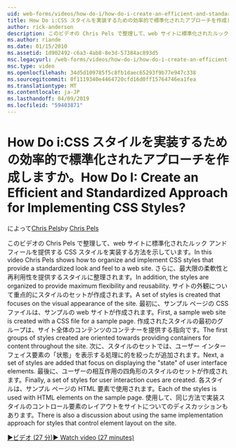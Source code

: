```yaml
---
uid: web-forms/videos/how-do-i/how-do-i-create-an-efficient-and-standardized-approach-for-implementing-css-styles
title: How Do i:CSS スタイルを実装するための効率的で標準化されたアプローチを作成しますか。 | Microsoft Docs
author: rick-anderson
description: このビデオの Chris Pels で整理して、web サイトに標準化されたルック アンド フィールを提供する CSS スタイルを実装する方法を示しています。 さらに、スタイルは、.
ms.author: riande
ms.date: 01/15/2010
ms.assetid: 1d902492-c6a3-4ab8-8e3d-57384ac893d5
msc.legacyurl: /web-forms/videos/how-do-i/how-do-i-create-an-efficient-and-standardized-approach-for-implementing-css-styles
msc.type: video
ms.openlocfilehash: 34d5d109785f5c8fb1daec65293f9b77e947c338
ms.sourcegitcommit: 0f1119340e4464720cfd16d0ff15764746ea1fea
ms.translationtype: MT
ms.contentlocale: ja-JP
ms.lasthandoff: 04/09/2019
ms.locfileid: "59403871"
---
```

# <a name="how-do-i-create-an-efficient-and-standardized-approach-for-implementing-css-styles"></a><span data-ttu-id="0a0d1-105">How Do i:CSS スタイルを実装するための効率的で標準化されたアプローチを作成しますか。</span><span class="sxs-lookup"><span data-stu-id="0a0d1-105">How Do I: Create an Efficient and Standardized Approach for Implementing CSS Styles?</span></span>

<span data-ttu-id="0a0d1-106">によって[Chris Pels](https://twitter.com/chrispels)</span><span class="sxs-lookup"><span data-stu-id="0a0d1-106">by [Chris Pels](https://twitter.com/chrispels)</span></span>

<span data-ttu-id="0a0d1-107">このビデオの Chris Pels で整理して、web サイトに標準化されたルック アンド フィールを提供する CSS スタイルを実装する方法を示しています。</span><span class="sxs-lookup"><span data-stu-id="0a0d1-107">In this video Chris Pels shows how to organize and implement CSS styles that provide a standardized look and feel to a web site.</span></span> <span data-ttu-id="0a0d1-108">さらに、最大限の柔軟性と再利用性を提供するスタイルに整理されます。</span><span class="sxs-lookup"><span data-stu-id="0a0d1-108">In addition, the styles are organized to provide maximum flexibility and reusability.</span></span> <span data-ttu-id="0a0d1-109">サイトの外観について重点的にスタイルのセットが作成されます。</span><span class="sxs-lookup"><span data-stu-id="0a0d1-109">A set of styles is created that focuses on the visual appearance of the site.</span></span> <span data-ttu-id="0a0d1-110">最初に、サンプル ページの CSS ファイルは、サンプルの web サイトが作成されます。</span><span class="sxs-lookup"><span data-stu-id="0a0d1-110">First, a sample web site is created with a CSS file for a sample page.</span></span> <span data-ttu-id="0a0d1-111">作成されたスタイルの最初のグループは、サイト全体のコンテンツのコンテナーを提供する指向です。</span><span class="sxs-lookup"><span data-stu-id="0a0d1-111">The first groups of styles created are oriented towards providing containers for content throughout the site.</span></span> <span data-ttu-id="0a0d1-112">次に、スタイルのセットでは、ユーザー インターフェイス要素の「状態」を表示する処理に的を絞ったが追加されます。</span><span class="sxs-lookup"><span data-stu-id="0a0d1-112">Next, a set of styles are added that focus on displaying the "state" of user interface elements.</span></span> <span data-ttu-id="0a0d1-113">最後に、ユーザーの相互作用の四角形のスタイルのセットが作成されます。</span><span class="sxs-lookup"><span data-stu-id="0a0d1-113">Finally, a set of styles for user interaction cues are created.</span></span> <span data-ttu-id="0a0d1-114">各スタイルは、サンプル ページの HTML 要素で使用されます。</span><span class="sxs-lookup"><span data-stu-id="0a0d1-114">Each of the styles is used with HTML elements on the sample page.</span></span> <span data-ttu-id="0a0d1-115">使用して、同じ方法で実装スタイルのコントロール要素のレイアウトをサイトについてのディスカッションもあります。</span><span class="sxs-lookup"><span data-stu-id="0a0d1-115">There is also a discussion about using the same implementation approach for styles that control element layout on the site.</span></span>

[<span data-ttu-id="0a0d1-116">&#9654;ビデオ (27 分)</span><span class="sxs-lookup"><span data-stu-id="0a0d1-116">&#9654; Watch video (27 minutes)</span></span>](https://channel9.msdn.com/Blogs/ASP-NET-Site-Videos/how-do-i-create-an-efficient-and-standardized-approach-for-implementing-css-styles)

